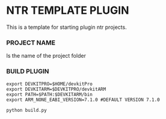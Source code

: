 # NTR TEMPLATE PLUGIN

This is a template for starting plugin ntr projects.

### PROJECT NAME
Is the name of the project folder

### BUILD PLUGIN
```
export DEVKITPRO=$HOME/devkitPro
export DEVKITARM=$DEVKITPRO/devkitARM
export PATH=$PATH:$DEVKITARM/bin
export ARM_NONE_EABI_VERSION=7.1.0 #DEFAULT VERSION 7.1.0

python build.py
```
